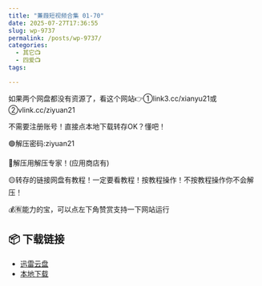 ```yaml
---
title: "蒹葭短视频合集 01-70"
date: 2025-07-27T17:36:55
slug: wp-9737
permalink: /posts/wp-9737/
categories:
  - 其它📺
  - 四爱📺
tags:

---
```


如果两个网盘都没有资源了，看这个网站👉①link3.cc/xianyu21或②vlink.cc/ziyuan21

不需要注册账号！直接点本地下载转存OK？懂吧！

🟢解压密码:ziyuan21

🔵解压用解压专家！(应用商店有)

🟡转存的链接网盘有教程！一定要看教程！按教程操作！不按教程操作你不会解压！

💰🈶能力的宝，可以点左下角赞赏支持一下网站运行

## 📦 下载链接
- [迅雷云盘](https://blziyuan21.com/pay-download/9737?key=686e090e1b&down_id=0)
- [本地下载](https://blziyuan21.com/pay-download/9737?key=686e090e1b&down_id=1)

